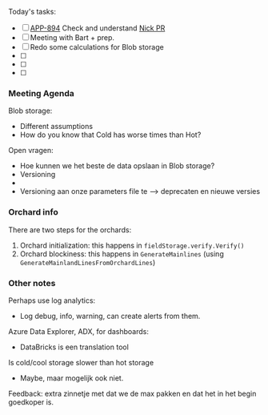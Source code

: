 Today's tasks:
- [ ] [APP-894](https://agxeed.atlassian.net/browse/APP-894) Check and understand [Nick PR](https://bitbucket.org/agxeed/agx_routing/pull-requests/442/diff#chg-AgxRouteLib/GeoClient/Orchards/Orchard.cs)
- [ ] Meeting with Bart + prep.
- [ ] Redo some calculations for Blob storage
- [ ] 
- [ ] 
- [ ]  


### Meeting Agenda


Blob storage:
- Different assumptions
- How do you know that Cold has worse times than Hot?



Open vragen:
- Hoe kunnen we het beste de data opslaan in Blob storage?
- Versioning
- 
- Versioning aan onze parameters file te 
--> deprecaten en nieuwe versies





### Orchard info
There are two steps for the orchards:
1. Orchard initialization: this happens in `fieldStorage.verify.Verify()`
2. Orchard blockiness: this happens in  `GenerateMainlines` (using `GenerateMainlandLinesFromOrchardLines`)

### Other notes

Perhaps use log analytics:
- Log debug, info, warning, can create alerts from them.

Azure Data Explorer, ADX, for dashboards:
- DataBricks is een translation tool

Is cold/cool storage slower than hot storage
- Maybe, maar mogelijk ook niet.


Feedback: extra zinnetje met dat we de max pakken en dat het in het begin goedkoper is.